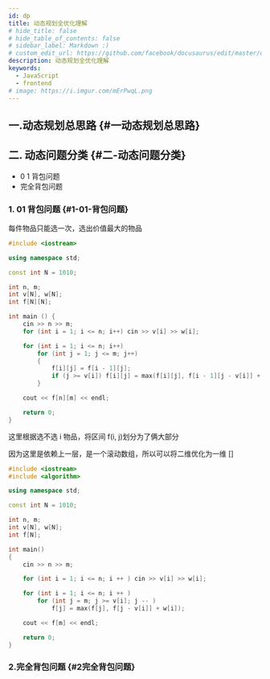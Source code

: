 ```yaml
---
id: dp
title: 动态规划全优化理解
# hide_title: false
# hide_table_of_contents: false
# sidebar_label: Markdown :)
# custom_edit_url: https://github.com/facebook/docusaurus/edit/master/docs/api-doc-markdown.md
description: 动态规划全优化理解
keywords:
  - JavaScript
  - frontend
# image: https://i.imgur.com/mErPwqL.png
---
```


## 一.动态规划总思路 {#一动态规划总思路}

## 二. 动态问题分类 {#二-动态问题分类}

- 0 1 背包问题
- 完全背包问题

### 1. 01 背包问题 {#1-01-背包问题}

每件物品只能选一次，选出价值最大的物品

<!-- ![img](../../static/algorithm/dp/01.png) -->

```cpp
#include <iostream>

using namespace std;

const int N = 1010;

int n, m;
int v[N], w[N];
int f[N][N];

int main () {
    cin >> n >> m;
    for (int i = 1; i <= n; i++) cin >> v[i] >> w[i];

    for (int i = 1; i <= n; i++)
        for (int j = 1; j <= m; j++)
        {
            f[i][j] = f[i - 1][j];
            if (j >= v[i]) f[i][j] = max(f[i][j], f[i - 1][j - v[i]] + w[i]);
        }

    cout << f[n][m] << endl;

    return 0;
}
```

这里根据选不选 i 物品，将区间 f(i, j)划分为了俩大部分

因为这里是依赖上一层，是一个滚动数组，所以可以将二维优化为一维
[]

```cpp
#include <iostream>
#include <algorithm>

using namespace std;

const int N = 1010;

int n, m;
int v[N], w[N];
int f[N];

int main()
{
    cin >> n >> m;

    for (int i = 1; i <= n; i ++ ) cin >> v[i] >> w[i];

    for (int i = 1; i <= n; i ++ )
        for (int j = m; j >= v[i]; j -- )
            f[j] = max(f[j], f[j - v[i]] + w[i]);

    cout << f[m] << endl;

    return 0;
}

```

### 2.完全背包问题 {#2完全背包问题}

